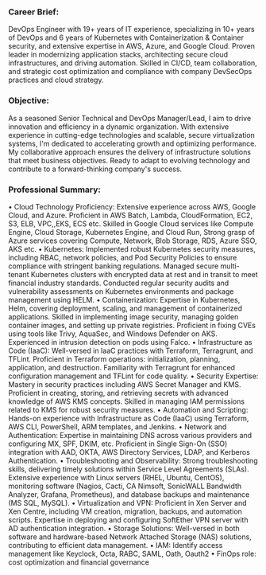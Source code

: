 ### Career Brief:
DevOps Engineer with 19+ years of IT experience, specializing in 10+ years of DevOps and
6 years of Kubernetes with Containerization & Container security,
and extensive expertise in AWS, Azure, and Google Cloud. Proven leader in modernizing application stacks,
architecting secure cloud infrastructures, and driving automation. Skilled in CI/CD, team collaboration,
and strategic cost optimization and compliance with company DevSecOps practices and cloud strategy.

### Objective:
As a seasoned Senior Technical and DevOps Manager/Lead, I aim to drive innovation and efficiency in a dynamic organization.
With extensive experience in cutting-edge technologies and scalable, secure virtualization systems,
I'm dedicated to accelerating growth and optimizing performance. My collaborative approach ensures the
delivery of infrastructure solutions that meet business objectives. Ready to adapt to evolving technology and
contribute to a forward-thinking company's success.


### Professional Summary:
•	Cloud Technology Proficiency: Extensive experience across AWS, Google Cloud, and Azure. Proficient in AWS Batch,
Lambda, CloudFormation, EC2, S3, ELB, VPC,,EKS, ECS  etc. Skilled in Google Cloud services like Compute Engine,
Cloud Storage, Kubernetes Engine, and Cloud Run, Strong grasp of Azure services covering Compute, Network, Blob Storage, RDS,
 Azure SSO, AKS  etc.
•	Kubernetes: Implemented robust Kubernetes security measures, including RBAC, network policies, and Pod Security Policies
to ensure compliance with stringent banking regulations. Managed secure multi-tenant Kubernetes clusters with encrypted data
at rest and in transit to meet financial industry standards. Conducted regular security audits and vulnerability assessments
on Kubernetes environments and package management using HELM.
•	Containerization: Expertise in Kubernetes, Helm,  covering deployment, scaling, and management of containerized applications.
Skilled in implementing image security, managing golden container images, and setting up private registries.
Proficient in fixing CVEs using tools like Trivy, AquaSec, and Windows Defender on AKS. Experienced in intrusion detection on pods using Falco.
•	Infrastructure as Code (IaaC): Well-versed in IaaC practices with Terraform, Terragrunt, and TFLint.
Proficient in Terraform operations: initialization, planning, application, and destruction.
Familiarity with Terragrunt for enhanced configuration management and TFLint for code quality.
•	Security Expertise: Mastery in security practices including AWS Secret Manager and KMS.
Proficient in creating, storing, and retrieving secrets with advanced knowledge of AWS KMS concepts.
Skilled in managing IAM permissions related to KMS for robust security measures.
•	Automation and Scripting: Hands-on experience with Infrastructure as Code (IaaC) using Terraform,
AWS CLI, PowerShell, ARM templates, and Jenkins.
•	Network and Authentication: Expertise in maintaining DNS across various providers and configuring MX,
SPF, DKIM, etc. Proficient in Single Sign-On (SSO) integration with AAD, OKTA, AWS Directory Services, LDAP, and Kerberos Authentication.
•	Troubleshooting and Observability: Strong troubleshooting skills, delivering timely solutions within
Service Level Agreements (SLAs). Extensive experience with Linux servers (RHEL, Ubuntu, CentOS),
monitoring software (Nagios, Cacti, CA Nimsoft, SonicWALL Bandwidth Analyzer, Grafana, Prometheus), and database backups and maintenance (MS SQL, MySQL).
•	Virtualization and VPN: Proficient in Xen Server and Xen Centre, including VM creation, migration,
backups, and automation scripts. Expertise in deploying and configuring SoftEther VPN server with AD authentication integration.
•	Storage Solutions: Well-versed in both software and hardware-based
 Network Attached Storage (NAS) solutions, contributing to efficient data management. 
•	IAM: Identify access management like Keyclock, Octa, RABC, SAML, Oath, Oauth2
•	FinOps role: cost optimization and financial governance
```
